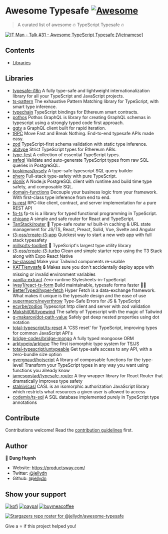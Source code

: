 # Awesome Typesafe [![Awesome](https://awesome.re/badge.svg)](https://awesome.re)

> A curated list of awesome 🔥 TypeScript Typesafe 🔥

[![IT Man - Talk #31 - Awesome TypeScript Typesafe [Vietnamese]](https://i.ytimg.com/vi/nDdAmZQTjSQ/hqdefault.jpg)](https://www.youtube.com/watch?v=nDdAmZQTjSQ)

## Contents

- [Libraries](#libraries)

## Libraries

- [typesafe-i18n](https://github.com/ivanhofer/typesafe-i18n) A fully type-safe and lightweight internationalization library for all your TypeScript and JavaScript projects.
- [ts-pattern](https://github.com/gvergnaud/ts-pattern) The exhaustive Pattern Matching library for TypeScript, with smart type inference.
- [typechain](https://github.com/dethcrypto/TypeChain) TypeScript bindings for Ethereum smart contracts.
- [pothos](https://github.com/hayes/pothos) Pothos GraphQL is library for creating GraphQL schemas in typescript using a strongly typed code first approach.
- [gqty](https://github.com/gqty-dev/gqty) a GraphQL client built for rapid iteration.
- [tRPC](https://github.com/trpc/trpc) Move Fast and Break Nothing. End-to-end typesafe APIs made easy.
- [zod](https://github.com/colinhacks/zod) TypeScript-first schema validation with static type inference.
- [abitype](https://github.com/wagmi-dev/abitype) Strict TypeScript types for Ethereum ABIs.
- [type-fest](https://github.com/sindresorhus/type-fest) A collection of essential TypeScript types.
- [safeql](https://github.com/ts-safeql/safeql) Validate and auto-generate TypeScript types from raw SQL queries in PostgreSQL.
- [koskimas/kysely](https://github.com/koskimas/kysely) A type-safe typescript SQL query builder
- [phero](https://github.com/phero-hq/phero) Full-stack type-safety with pure TypeScript.
- [slonik](https://github.com/gajus/slonik) A Node.js PostgreSQL client with runtime and build time type safety, and composable SQL.
- [domain-functions](https://github.com/SeasonedSoftware/domain-functions) Decouple your business logic from your framework. With first-class type inference from end to end. 
- [ts-rest](https://github.com/ts-rest/ts-rest) RPC-like client, contract, and server implementation for a pure REST API
- [fp-ts](https://github.com/gcanti/fp-ts) fp-ts is a library for typed functional programming in TypeScript.
- [chicane](https://github.com/swan-io/chicane) A simple and safe router for React and TypeScript.
- [TanStack/router](https://github.com/tanstack/router) 🤖 Type-safe router w/ built-in caching & URL state management for JS/TS, React, Preact, Solid, Vue, Svelte and Angular
- [t3-oss/create-t3-app](https://github.com/t3-oss/create-t3-app) Quickest way to start a new web app with full stack typesafety
- [millsp/ts-toolbelt](https://github.com/millsp/ts-toolbelt) 👷 TypeScript's largest type utility library
- [t3-oss/create-t3-turbo](https://github.com/t3-oss/create-t3-turbo) Clean and simple starter repo using the T3 Stack along with Expo React Native
- [tw-classed](https://github.com/sannajammeh/tw-classed) Make your Tailwind components re-usable
- [KATT/envsafe](https://github.com/KATT/envsafe) 🔒 Makes sure you don't accidentally deploy apps with missing or invalid environment variables
- [vanilla-extract](https://github.com/vanilla-extract-css/vanilla-extract) Zero-runtime Stylesheets-in-TypeScript
- [iway1/react-ts-form](https://github.com/iway1/react-ts-form) Build maintainable, typesafe forms faster 🏃💨
- [BetterTyped/hyper-fetch](https://github.com/BetterTyped/hyper-fetch) Hyper Fetch is a data-exchange framework. What makes it unique is the typesafe design and the ease of use
- [supermacro/neverthrow](https://github.com/supermacro/neverthrow) Type-Safe Errors for JS & TypeScript
- [ecyrbe/zodios](https://github.com/ecyrbe/zodios) Typescript http client and server with zod validation
- [Mokshit06/typewind](https://github.com/Mokshit06/typewind) The safety of Typescript with the magic of Tailwind
- [g-makarov/dot-path-value](https://github.com/g-makarov/dot-path-value) Safely get deep nested properties using dot notation
- [total-typescript/ts-reset](https://github.com/total-typescript/ts-reset) A 'CSS reset' for TypeScript, improving types for common JavaScript API's
- [bridge-codes/bridge-mongo](https://github.com/bridge-codes/bridge-mongo) A fully typed mongoose ORM
- [arktypeio/arktype](https://github.com/arktypeio/arktype) The first isomorphic type system for TS/JS
- [total-typescript/untypeable](https://github.com/total-typescript/untypeable) Get type-safe access to any API, with a zero-bundle size option
- [gvergnaud/hotscript](https://github.com/gvergnaud/hotscript) A library of composable functions for the type-level! Transform your TypeScript types in any way you want using functions you already know
- [jamesopstad/typesafe-router](https://github.com/jamesopstad/typesafe-router) A tiny wrapper library for React Router that dramatically improves type safety
- [stalniy/casl](https://github.com/stalniy/casl) CASL is an isomorphic authorization JavaScript library which restricts what resources a given user is allowed to access
- [codemix/ts-sql](https://github.com/codemix/ts-sql) A SQL database implemented purely in TypeScript type annotations
## Contribute

Contributions welcome! Read the [contribution guidelines](contributing.md) first.

## Author

👤 **Dung Huynh**

- Website: https://productsway.com/
- Twitter: [@jellydn](https://twitter.com/jellydn)
- Github: [@jellydn](https://github.com/jellydn)

## Show your support

[![kofi](https://img.shields.io/badge/Ko--fi-F16061?style=for-the-badge&logo=ko-fi&logoColor=white)](https://ko-fi.com/dunghd)
[![paypal](https://img.shields.io/badge/PayPal-00457C?style=for-the-badge&logo=paypal&logoColor=white)](https://paypal.me/dunghd)
[![buymeacoffee](https://img.shields.io/badge/Buy_Me_A_Coffee-FFDD00?style=for-the-badge&logo=buy-me-a-coffee&logoColor=black)](https://www.buymeacoffee.com/dunghd)

[![Stargazers repo roster for @jellydn/awesome-typesafe](https://reporoster.com/stars/jellydn/awesome-typesafe)](https://github.com/jellydn/awesome-typesafe/stargazers)

Give a ⭐️ if this project helped you!
